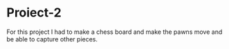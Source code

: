 # Proiect-2
For this project I had to make a chess board and make the pawns move and be able to capture other pieces.
